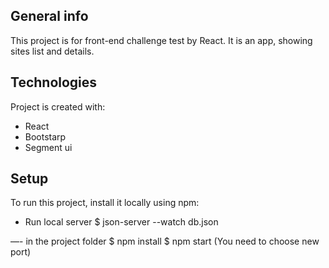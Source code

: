 ## General info
This project is for front-end challenge test by React.
It is an app, showing sites list and details.

## Technologies
Project is created with:
* React
* Bootstarp
* Segment ui

## Setup
To run this project, install it locally using npm:

- Run local server
$ json-server --watch db.json

—- in the  project folder
$ npm install
$ npm start (You need to choose new port)
